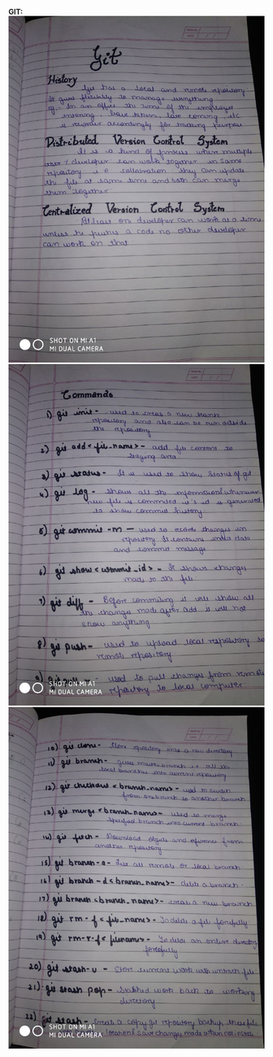 **GIT:**
![GIT IMAGES](https://github.com/samruddhimanjrekar/Images/blob/3ad5ea8a7019ceed46068b1ee3bce40accf32cae/WhatsApp%20Image%202021-05-26%20at%207.21.27%20PM.jpeg)
![GIT IMAGES](https://github.com/samruddhimanjrekar/Images/blob/3ad5ea8a7019ceed46068b1ee3bce40accf32cae/WhatsApp%20Image%202021-05-26%20at%207.21.58%20PM.jpeg)
![GIT IMAGES](https://github.com/samruddhimanjrekar/Images/blob/3ad5ea8a7019ceed46068b1ee3bce40accf32cae/WhatsApp%20Image%202021-05-26%20at%207.21.58%20PM%20(1).jpeg)
